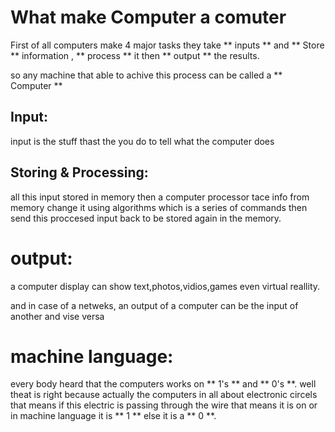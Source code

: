# What make Computer a comuter

First of all computers make 4 major tasks
they take ** inputs ** and ** Store ** information , ** process ** it
then ** output ** the results.

so any machine that able to achive this process can be called a ** Computer **

## Input:
input is the stuff thast the you do to tell what the computer does

## Storing & Processing:
all this input stored in memory then a computer processor tace info from memory
change it using algorithms which is a series of commands
then send this proccesed input back to be stored again in the memory.

# output:

a computer display can show text,photos,vidios,games even virtual reallity.

and in case of a netweks, an output of a computer can be the input of another and vise versa

# machine language:
every body heard that the computers works on ** 1's ** and ** 0's **.
well theat is right because actually the computers in all about electronic circels
that means if this electric is passing through the wire that means it is on or
in machine language it is ** 1 ** else it is a ** 0 **.

